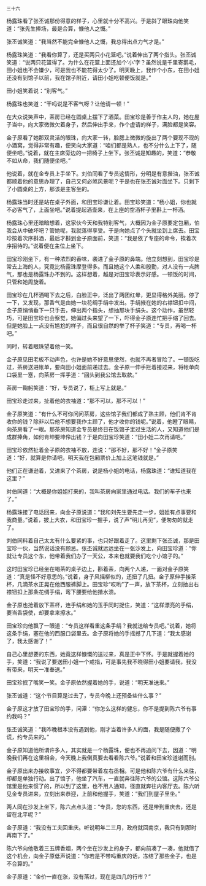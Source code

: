     三十六 

   杨露珠看了张丕诚那份得意的样子，心里就十分不高兴。于是斜了眼珠向他笑道：“张先生捧场，最是合算，慷他人之慨。”

   张丕诚笑道：“我当然不能完全慷他人之慨，我总得出点力气才是。”

   杨露珠笑道：“我看你算了，还是买两只小花篮吧。”说着伸出了两个指头。张丕诚笑道：“说两只花篮得了。为什么在花篮上面还加个‘小’字？虽然说是千里寄鹅毛，田小姐也不会嫌少，可是我也不能花得太少了。明天晚上，我作个小东，在田小姐还没有到馆子以前，我在馆子附近，请田小姐吃顿便饭就是。”

   田小姐笑着说：“别客气。”

   杨露珠也笑道：“干吗说是不客气呀？让他请一顿！”

   在大众说笑声中，茶房已经在圆桌上摆下了酒菜。田宝珍是善于作主人的，她在屋子当中，向大家微微欠着身子，然后伸出手来，作个虚请的样子，满脸都是笑容。

   金子原看了她那双灵活的眼珠，向大家一转，脸腮上微微的旋出了两个要现不现的小酒窝，觉得非常有趣，便笑向大家道：“咱们都是熟人，也不分什么上下了，随便坐吧。”说着，就在主席旁边的一把椅子上坐下。张丕诚是知趣的，笑道：“恭敬不如从命，我们随便坐吧。”

   他说着，就在金专员上手坐下。刘伯同看了专员这情形，分明是有意揩油，张丕诚都顺着他的意思办理了，自己又何必煞风景呢？于是也在张丕诚对面坐下。只剩下了小圆桌的上方，那该是主客坐的。

   杨露珠当时还是站在桌子外面，和田宝珍谦让着。田宝珍笑道：“杨小姐，你也就不必客气了，上面坐吧。”说着提起酒壸来，在上座的空酒杯子里斟上一杯酒。

   杨露珠心里还暗暗想着，这家伙今天和我特别客气，大概因为金子原要定包厢，怕我会从中破坏吧？管她呢，我就落得享受。于是向她点了个头就坐到上席去。田宝珍按着次序斟酒，最后才斟到金子原面前，笑道：“我是依了专座的命令，挨着次序招待的。”说着便在主位上坐下。

   田宝珍刚坐下，有一种浓烈的香味，袭进了金子原的鼻端。他立刻想到，田宝珍是常去上海的人，究竟比杨露珠摩登得多。而且她这个人柔和殷勤，对人没有一点脾气，那也是杨露珠办不到的。这样想着，越是对田宝珍表示好感。一顿饭的时间，只管和她周旋着。

   田宝珍在几杯洒喝下去之后，白脸正中，泛出了两团红晕，更显得格外美丽。停了一下，又发现，那香气是由她一块花绸手绢中发出。手绢掖在她的右襟钮扣中间，金子原悄悄垂下一只手去，伸出两个指头，想抽那块手绢头。这个动作，虽然轻巧，可是田宝珍也会察觉，她偏过头来望了一下，吓得金子原连忙把手缩了回去。但是她脸上一点没有尴尬的样子，而且很自然的举了杯子笑道：“专员，再喝一杯吧。”

   同时，转着眼珠望着他一笑。

   金子原见田老板不动声色，也许是她不好意思使然，也就不再者冒险了。一顿饭吃过，茶房送进帐单，要向田小姐面前递过去。金子原一伸手拦着接过来，将帐单向口袋里一塞，向茶房一挥手道：“回头到我公馆去取款。”

   茶房一鞠躬笑道：“好，专员说了，柜上写上就是。”

   田宝珍走过来，扯着他的衣袖道：“那不可以，那不可以！”

   金子原笑道：“有什么不可你问问茶房，这些馆子我们都成了熟主顾，他们肯不肯收你的钱？除非以后他不想要我作主顾了，他才收你的钱呢。”说着，他瞪了眼睛，向茶房看了一眼。那茶房知道金专员是终日在饭馆子里过生活的人，又知道他们是成群捧角，如何肯坤要坤伶出钱？于是向田宝珍笑道：“田小姐二次再请吧。”

   田宝珍依然扯着金子原的衣袖不放，连说：“那不好，那不好！”金子原笑道：“好，就算是你请吧，明天我在包厢票价上加上这笔钱就是。”

   他们正在谦逊着，又进来了个茶房，说是杨小姐的电话，杨露珠道：“谁知道我在这里？”

   対伯同道：“大概是你姐姐打来的，我叫茶房向家里通过电话。我们的车子也来了。”

   杨露珠接了电话回来，向金子原说道：“我和刘先生要先走一步，姐姐有点事要和我商量。”说着，披上大衣，和田宝珍一握手，说了声“明儿再见”，便匆匆的就走了。

   刘伯同料着自己太太有什么要紧的事，也只好跟着走了。这里剩下张丕诚，那是田宝珍一伙，当然说话没有顾忌。张丕诚就远远坐在一张沙发上，向田宝珍道：“你就让专员这个东，他带着我们办了一天公，本来也就要我们吃个小馆子的。”

   这时田宝珍已经坐在喝茶的桌子边上，斟着茶，向两个人递，一面对金子原笑道：“真是怪不好意思的。”说着，身子风摇柳似的，还扭了几扭。金子原伸手接茶杯，几滴茶水正晃在他西服裤脚上。田宝珍“哎哟”了一声，放下茶杯，立刻抽出右襟钮扣上那条花绸手绢，弯下腰要给他揩水溃。

   金子原也抢着放下茶杯，连手绢和她的玉手同时捉住，笑道：“这样漂亮的手绢，要当香袋使，却要拿来擦水。”

   田宝珍向他飘了一眼道：“专员这样看重这条手绢？我就送给专员吧。”说着，她将这条手绢，塞在他的西服口袋里去。金子原将她的手摇撼了几下道：“我太感谢了，我太感谢了！”

   自己心里想要的东西，她竟这样慷慨的送过来，真是正中下怀。于是就握着她的手，笑道：“我说了要送田小姐一个戒指，可是事先我不晓得田小姐要请我，我没有带来，明天一准奉送。”

   田宝珍抿了嘴笑一笑。金子原依然握着她的手，说道：“明天准送来。”

   张丕诚道：“这个节目算是过去了，专员今晚上还预备些什么事？”

   金子原这才放了田宝珍的手，问潭：“你怎么这样的健忘，你不是提到陈六爷有事约我吗？”

   张丕诚笑道：“我昨晚根本没有遇到他，刚才当着许多人的面，我是随便撒了个谎，约专员来的。”

   金子原知道他所谓许多人，其实就是一个杨露珠，便也不再追问下去，因道：“明晚我们再在这里相会，今天晚上我倒真要去看看陈六爷。”说着和田宝珍道谢而别。

   金子原出来办接收事宜，少不得都要带着左右丞相。可是他和陈六爷有什么来往，却都是单独行动。出了馆子，他坐了汽车，一直就奔往陈六爷的公馆。这陈六爷公馆里是他来惯了的，所以到了这里，也不用人通知，径直就奔往内客厅去。陈六听见金专员进来，立刻出来恭迎，上前和他握手，笑道：“我们到屋子里坐。”

   两人同在沙发上坐下，陈六点点头道：“专员，您的东西，还是带到重庆去，还是留在北平呢？”

   金子原道：“我没有工夫回重庆。听说明年二三月，政府就回南京，我只有到那时再南下了。”

   陈六爷向他敬着三五牌香烟，两个坐在沙发上的身子，都向前凑了一凑，他就借了这个机会，向金子原低声说道：“你若是不带吗重庆的话，冻结了那些金子，也是不合算的。”

   金子原道：“金价一直在涨，没有落过，现在是四几的行市？”

